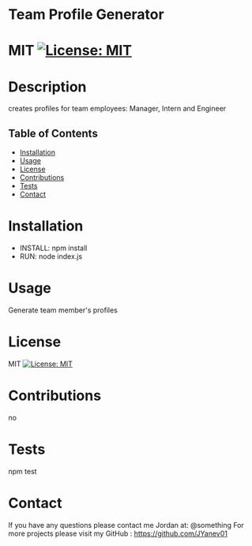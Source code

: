 # Team Profile Generator
  # MIT [![License: MIT](https://img.shields.io/badge/License-MIT-yellow.svg)](https://opensource.org/licenses/MIT)

  # Description
  creates profiles for team employees: Manager, Intern and Engineer

  ## Table of Contents
  * [Installation](#installation)
  * [Usage](#usage)
  * [License](#license)
  * [Contributions](#contributions)
  * [Tests](#tests)
  * [Contact](#contact)

  

  # Installation
  * INSTALL: npm install
  * RUN: node index.js

  # Usage
  Generate team member's profiles

  # License
  MIT [![License: MIT](https://img.shields.io/badge/License-MIT-yellow.svg)](https://opensource.org/licenses/MIT)

  # Contributions
  no

  # Tests
  npm test

  # Contact
  If you have any questions please contact me Jordan at: @something 
  For more projects please visit my GitHub : https://github.com/JYanev01
